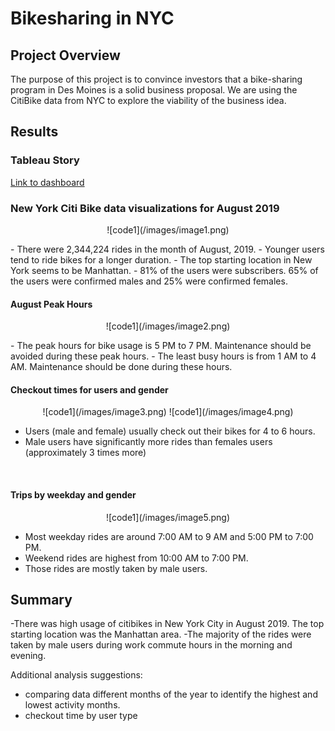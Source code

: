 # Bikesharing in NYC

## Project Overview

The purpose of this project is to convince investors that a bike-sharing program in Des Moines is a solid business proposal. We are using the CitiBike data from NYC to explore the viability of the business idea.


## Results

### Tableau Story
[Link to dashboard](https://public.tableau.com/app/profile/yongxin.liu/viz/NYC_BIkeSharing/NYC_Bikeshare?publish=yes)

### New York Citi Bike data visualizations for August 2019

<p align="center">
    ![code1](/images/image1.png)
</p>
- There were 2,344,224 rides in the month of August, 2019. 
- Younger users tend to ride bikes for a longer duration. 
- The top starting location in New York seems to be Manhattan. 
- 81% of the users were subscribers. 65% of the users were confirmed males and 25% were confirmed females. 

#### August Peak Hours
<p align="center">
     ![code1](/images/image2.png)
</p>
- The peak hours for bike usage is 5 PM to 7 PM. Maintenance should be avoided during these peak hours. 
- The least busy hours is from 1 AM to 4 AM. Maintenance should be done during these hours.

<br>


#### Checkout times for users and gender
<p align="center">
    ![code1](/images/image3.png)
    ![code1](/images/image4.png)
</p>

- Users (male and female) usually check out their bikes for 4 to 6 hours.
- Male users have significantly more rides than females users (approximately 3 times more)
<br>



#### Trips by weekday and gender
<p align="center">
    ![code1](/images/image5.png)
</p>

- Most weekday rides are around 7:00 AM to 9 AM and 5:00 PM to 7:00 PM.
- Weekend rides are highest from 10:00 AM to 7:00 PM.
- Those rides are mostly taken by male users.


## Summary
-There was high usage of citibikes in New York City in August 2019. The top starting location was the Manhattan area. 
-The majority of the rides were taken by male users during work commute hours in the morning and evening.



Additional analysis suggestions:
- comparing data different months of the year to identify the highest and lowest activity months. 
- checkout time by user type 
